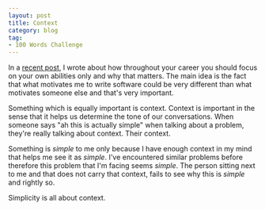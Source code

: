 ```yaml
---
layout: post
title: Context
category: blog
tag:
- 100 Words Challenge
---
```

In a [recent post](http://makisotman.com/100_words_challenge/100/2015/11/11/73.html), I wrote about how throughout your career you should focus on your own abilities only and why that matters. The main idea is the fact that what motivates me to write software could be very different than what motivates someone else and that's very important.

Something which is equally important is context. Context is important in the sense that it helps us determine the tone of our conversations. When someone says "ah this is actually simple" when talking about a problem, they're really talking about context. Their context.

Something is _simple_ to me only because I have enough context in my mind that helps me see it as _simple_. I've encountered similar problems before therefore this problem that I'm facing seems _simple_. The person sitting next to me and that does not carry that context, fails to see why this is _simple_ and rightly so.

Simplicity is all about context.
